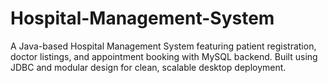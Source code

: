 # Hospital-Management-System
 A Java-based Hospital Management System featuring patient registration, doctor listings, and appointment booking with MySQL backend. Built using JDBC and modular design for clean, scalable desktop deployment.
